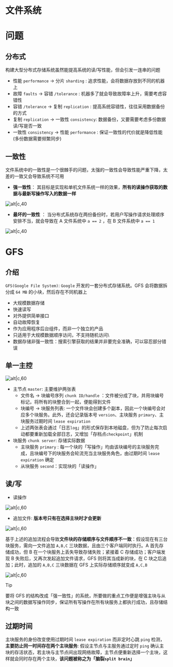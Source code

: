
# 文件系统


# 问题

## 分布式

构建大型分布式存储系统虽然能提高系统的读/写性能，但会引发一连串的问题

- 性能 `performance` -> 分片 `sharding` : 追求性能，会将数据存放到不同的机器上
- 故障 `faults` -> 容错 `/tolerance` : 机器多了就会导致故障率上升，需要考虑容错性
- 容错 `/tolerance` -> 复制 `replication` : 提高系统容错性，往往采用数据备份的方式
- 复制 `replication` -> 一致性 `consistency`: 数据备份，又要需要考虑多份数据读/写是否一致
- 一致性 `consistency` -> 性能 `performance` : 保证一致性的代价就是降低性能 (多份数据需要频繁同步)


## 一致性

文件系统中的一致性是一个很棘手的问题，太强的一致性会导致性能严重下降，太差的一致又会导致系统不可用

- **强一致性**： 其目标是实现和单机文件系统一样的效果，**所有的读操作获取的数据与最新写操作写入的数据一样**

![alt|c,40](../../image/disturbute/file_strong_consistency.png)

- **最坏的一致性** ： 当分布式系统存在两份备份时，若用户写操作请求处理顺序安排不当，就会导致在 A 文件系统中 `a == 2` ，在 B 文件系统中 `a == 1`

![alt|c,40](../../image/disturbute/file_bad_consistency.png)


# GFS

## 介绍

`GFS(Google File System)`:  `Google` 开发的一套分布式存储系统。GFS 会将数据拆分成 `64 MB` 的小块，然后存在不同机器上
- 大规模数据存储
- 快速读写
- 对外提供简单接口
- 自动故障恢复
- 作为应用程序后台组件，而非一个独立的产品
- 只适用于大规模数据顺序访问，不支持随机访问\
- 数据存储非强一致性：搜索引擎获取的结果并非要完全准确，可以容忍部分错误

## 单一主控

![alt|c,60](../../image/disturbute/gfs_schema.png)

- 主节点 `master`: 主要维护两张表
  - 文件名 -> 块编号序列 `chunk ID/handle` ：文件被分成了块，并用块编号标记，将所有的块整合到一起，便能得到文件
  - 块编号 -> 块服务列表: 一个文件块会创建多个副本，因此一个块编号会对应多个块服务。此外，还会记录版本号 `version`、主块服务 `primary`、主块服务过期时间 `lease expiration`
  - 上述两张表会通过「日志`log`」的形式保存到本地磁盘，但为了防止每次启动都要重新加载全部日志，又增加「存档点`checkpoint`」机制
- 块服务 `chunk server`: 存储实际数据
  - 主块服务 `primary` : 每一个块的「写操作」均由该块编号的主块服务完成，且块编号下的块服务会轮流充当主块服务角色，由过期时间 `lease expiration` 确定
  - 从块服务 `second`：实现块的「读操作」

## 读/写


- 读操作

![alt|c,60](../../image/disturbute/gfs_read.png)


- 追加文件: **版本号只有在选择主块时才会更新**

![alt|c,60](../../image/disturbute/gfs_append.png)

基于上述的追加流程会导致**文件块的存储顺序与文件顺序不一致**：假设现在有三台块服务，需向一文件追加 `A,B,C` 三块数据，且由三个客户端同时执行。A 首先存储成功，但 B 在一个块服务上丢失导致存储失败；紧接着 C 存储成功；客户端发现 B 失败后，又再次发起追加文件请求，GFS 则将其当成新的块，在 C 块之后追加；此时，追加的 `A,B,C` 三块数据在 GFS 上实际存储顺序就变成 `A,C,B`

![alt|c,60](../../image/disturbute/gfs_append_res.png)

> [!tip]
> 要将 GFS 的结构改成「强一致性」的系统，所要做的重点工作便是增强主块与从块之间的数据写操作同步，保证所有写操作在所有块服务上都执行成功，且存储结构一致

## 过期时间

主块服务的身份改变使用过期时间 `lease expiration` 而非定时心跳 `ping` 检测，**主要防止同一时间存在两个主块服务**: 假设主节点与主服务通过定时 `ping` 确认主块的存活状态，若主块与主节点间出现网络故障，主节点便重新选择一个主块，这样就会同时存在两个主块，**该问题被称之为「脑裂`split brain`」**












